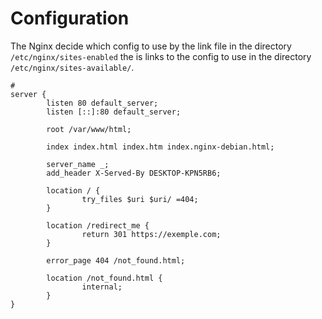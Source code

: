 # Configuration

The Nginx decide which config to use by the link file in the directory `/etc/nginx/sites-enabled`
the is links to the config to use in the directory `/etc/nginx/sites-available/`.

```nginx
# 
server {
        listen 80 default_server;
        listen [::]:80 default_server;

        root /var/www/html;

        index index.html index.htm index.nginx-debian.html;

        server_name _;
		add_header X-Served-By DESKTOP-KPN5RB6;

        location / {
                try_files $uri $uri/ =404;
        }

        location /redirect_me {
                return 301 https://exemple.com;
        }

        error_page 404 /not_found.html;

        location /not_found.html {
                internal;
        }
}
```